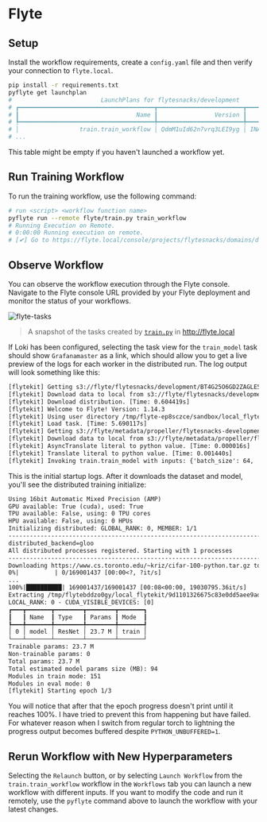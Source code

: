 # Flyte

## Setup

Install the workflow requirements, create a `config.yaml` file and then verify your connection to `flyte.local`.

```bash
pip install -r requirements.txt
pyflyte get launchplan
#                         LaunchPlans for flytesnacks/development
# ┏━━━━━━━━━━━━━━━━━━━━━━━━━━━━━━━━━━━━━━┳━━━━━━━━━━━━━━━━━━━━━━━━┳━━━━━━━━━━┳━━━━━━━━━━┓
# ┃                                 Name ┃                Version ┃    State ┃ Schedule ┃
# ┡━━━━━━━━━━━━━━━━━━━━━━━━━━━━━━━━━━━━━━╇━━━━━━━━━━━━━━━━━━━━━━━━╇━━━━━━━━━━╇━━━━━━━━━━┩
# │                 train.train_workflow │ QdmM1uId62n7vrq3LEI9yg │ INACTIVE │     None │
# ...
```

This table might be empty if you haven't launched a workflow yet.

## Run Training Workflow

To run the training workflow, use the following command:

```bash
# run <script> <workflow function name>
pyflyte run --remote flyte/train.py train_workflow
# Running Execution on Remote.
# 0:00:00 Running execution on remote.
# [✔] Go to https://flyte.local/console/projects/flytesnacks/domains/development/executions/<workflow-version> to see execution in the console.
```

## Observe Workflow

You can observe the workflow execution through the Flyte console. Navigate to the Flyte console URL provided by your Flyte deployment and monitor the status of your workflows.

![flyte-tasks](https://github.com/user-attachments/assets/61883829-e03f-422d-8c3a-2270e145adeb)

> A snapshot of the tasks created by [`train.py`](train.py) in http://flyte.local

If Loki has been configured, selecting the task view for the `train_model` task should show `Grafanamaster` as a link, which should allow you to get a live preview of the logs for each worker in the distributed run. The log output will look something like this:

```txt
[flytekit] Getting s3://flyte/flytesnacks/development/BT4G25O6GD2ZAGLE5PDHXWIT2U======/fast2e76439426f469ff0cf8e8bdc57045e5.tar.gz to ./
[flytekit] Download data to local from s3://flyte/flytesnacks/development/BT4G25O6GD2ZAGLE5PDHXWIT2U======/fast2e76439426f469ff0cf8e8bdc57045e5.tar.gz. [Time: 0.564960s]
[flytekit] Download distribution. [Time: 0.604419s]
[flytekit] Welcome to Flyte! Version: 1.14.3
[flytekit] Using user directory /tmp/flyte-ep8sczce/sandbox/local_flytekit/4b5068cdb726002df9173c5321cd361c
[flytekit] Load task. [Time: 5.690117s]
[flytekit] Getting s3://flyte/metadata/propeller/flytesnacks-development-awhp7qjnpppqw8q9j8fx/n1/data/inputs.pb to /tmp/flytebddzo0gy/local_flytekit/inputs.pb
[flytekit] Download data to local from s3://flyte/metadata/propeller/flytesnacks-development-awhp7qjnpppqw8q9j8fx/n1/data/inputs.pb. [Time: 0.287351s]
[flytekit] AsyncTranslate literal to python value. [Time: 0.000016s]
[flytekit] Translate literal to python value. [Time: 0.001440s]
[flytekit] Invoking train.train_model with inputs: {'batch_size': 64, 'epochs': 3, 'data_dir': /tmp/flytebddzo0gy/local_flytekit/9d1101326675c83e0dd5aee9adfb41d1, 'dataloader_num_workers': 2}
```

This is the initial startup logs. After it downloads the dataset and model, you'll see the distributed training initialize:

```txt
Using 16bit Automatic Mixed Precision (AMP)
GPU available: True (cuda), used: True
TPU available: False, using: 0 TPU cores
HPU available: False, using: 0 HPUs
Initializing distributed: GLOBAL_RANK: 0, MEMBER: 1/1
----------------------------------------------------------------------------------------------------
distributed_backend=gloo
All distributed processes registered. Starting with 1 processes
----------------------------------------------------------------------------------------------------
Downloading https://www.cs.toronto.edu/~kriz/cifar-100-python.tar.gz to /tmp/flytebddzo0gy/local_flytekit/9d1101326675c83e0dd5aee9adfb41d1/cifar-100-python.tar.gz
0%|          | 0/169001437 [00:00<?, ?it/s]
...
100%|██████████| 169001437/169001437 [00:08<00:00, 19030795.36it/s]
Extracting /tmp/flytebddzo0gy/local_flytekit/9d1101326675c83e0dd5aee9adfb41d1/cifar-100-python.tar.gz to /tmp/flytebddzo0gy/local_flytekit/9d1101326675c83e0dd5aee9adfb41d1
LOCAL_RANK: 0 - CUDA_VISIBLE_DEVICES: [0]
┏━━━┳━━━━━━━┳━━━━━━━━┳━━━━━━━━┳━━━━━━━┓
┃   ┃ Name  ┃ Type   ┃ Params ┃ Mode  ┃
┡━━━╇━━━━━━━╇━━━━━━━━╇━━━━━━━━╇━━━━━━━┩
│ 0 │ model │ ResNet │ 23.7 M │ train │
└───┴───────┴────────┴────────┴───────┘
Trainable params: 23.7 M
Non-trainable params: 0
Total params: 23.7 M
Total estimated model params size (MB): 94
Modules in train mode: 151
Modules in eval mode: 0
[flytekit] Starting epoch 1/3
```

You will notice that after that the epoch progress doesn't print until it reaches 100%. I have tried to prevent this from happening but have failed. For whatever reason when I switch from regular torch to lightning the progress output becomes buffered despite `PYTHON_UNBUFFERED=1`.

## Rerun Workflow with New Hyperparameters

Selecting the `Relaunch` button, or by selecting `Launch Workflow` from the `train.train_workflow` workflow in the `Workflows` tab you can launch a new workflow with different inputs. If you want to modify the code and run it remotely, use the `pyflyte` command above to launch the workflow with your latest changes.
